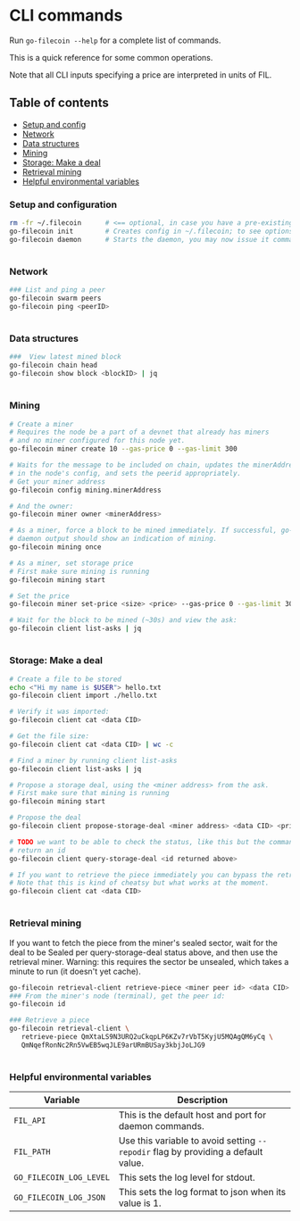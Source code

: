 # CLI commands

Run `go-filecoin --help` for a complete list of commands.

This is a quick reference for some common operations.

Note that all CLI inputs specifying a price are interpreted in units of FIL.

## Table of contents

- [Setup and config](#setup-and-config)
- [Network](#network)
- [Data structures](#data-structures)
- [Mining](#mining)
- [Storage: Make a deal](#storage-make-a-deal)
- [Retrieval mining](#retrieval-mining)
- [Helpful environmental variables](#helpful-environmental-variables)


### Setup and configuration
```sh
rm -fr ~/.filecoin      # <== optional, in case you have a pre-existing install
go-filecoin init        # Creates config in ~/.filecoin; to see options: `go-filecoin init --help`
go-filecoin daemon      # Starts the daemon, you may now issue it commands in another terminal
```

#
### Network
```sh
### List and ping a peer
go-filecoin swarm peers
go-filecoin ping <peerID>
```

#
### Data structures
```sh
###  View latest mined block
go-filecoin chain head
go-filecoin show block <blockID> | jq
```

#
### Mining

```sh
# Create a miner
# Requires the node be a part of a devnet that already has miners
# and no miner configured for this node yet.
go-filecoin miner create 10 --gas-price 0 --gas-limit 300

# Waits for the message to be included on chain, updates the minerAddress
# in the node's config, and sets the peerid appropriately.
# Get your miner address
go-filecoin config mining.minerAddress

# And the owner:
go-filecoin miner owner <minerAddress>

# As a miner, force a block to be mined immediately. If successful, go-filecoin
# daemon output should show an indication of mining.
go-filecoin mining once

# As a miner, set storage price
# First make sure mining is running
go-filecoin mining start

# Set the price
go-filecoin miner set-price <size> <price> --gas-price 0 --gas-limit 300

# Wait for the block to be mined (~30s) and view the ask:
go-filecoin client list-asks | jq

```
#
### Storage: Make a deal
```sh
# Create a file to be stored
echo <"Hi my name is $USER"> hello.txt
go-filecoin client import ./hello.txt

# Verify it was imported:
go-filecoin client cat <data CID>

# Get the file size:
go-filecoin client cat <data CID> | wc -c

# Find a miner by running client list-asks
go-filecoin client list-asks | jq

# Propose a storage deal, using the <miner address> from the ask.
# First make sure that mining is running
go-filecoin mining start

# Propose the deal
go-filecoin client propose-storage-deal <miner address> <data CID> <price> <durationBlocks>

# TODO we want to be able to check the status, like this but the command above doesn't
# return an id
go-filecoin client query-storage-deal <id returned above>

# If you want to retrieve the piece immediately you can bypass the retrieval market.
# Note that this is kind of cheatsy but what works at the moment.
go-filecoin client cat <data CID>
```
#
### Retrieval mining
If you want to fetch the piece from the miner's sealed sector,
wait for the deal to be Sealed per query-storage-deal status above, and
then use the retrieval miner. Warning: this requires the sector be unsealed,
which takes a minute to run (it doesn't yet cache).

```sh
go-filecoin retrieval-client retrieve-piece <miner peer id> <data CID>
### From the miner's node (terminal), get the peer id:
go-filecoin id

### Retrieve a piece
go-filecoin retrieval-client \
   retrieve-piece QmXtaLS9N3URQ2uCkqpLP6KZv7rVbT5KyjU5MQAgQM6yCq \
   QmNqefRonNc2Rn5VwEB5wqJLE9arURmBUSay3kbjJoLJG9
```
#
### Helpful environmental variables
| Variable                | Description                                                                                    |
|-------------------------|------------------------------------------------------------------------------------------------|
| `FIL_API`               | This is the default host and port for daemon commands.                                         |
| `FIL_PATH`              | Use this variable to avoid setting `--repodir` flag by providing a default value.              |
| `GO_FILECOIN_LOG_LEVEL` | This sets the log level for stdout.                                                            |
| `GO_FILECOIN_LOG_JSON`  | This sets the log format to json when its value is 1. |

